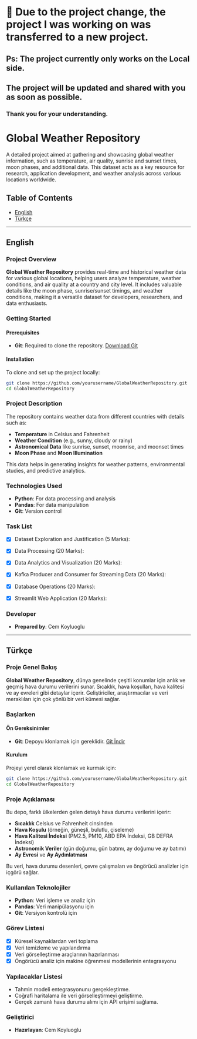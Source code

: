 # 🚩 Due to the project change, the project I was working on was transferred to a new project. 
## Ps: The project currently only works on the Local side. 
## The project will be updated and shared with you as soon as possible.
### Thank you for your understanding.



# Global Weather Repository

A detailed project aimed at gathering and showcasing global weather information, such as temperature, air quality, sunrise and sunset times, moon phases, and additional data. This dataset acts as a key resource for research, application development, and weather analysis across various locations worldwide.


## Table of Contents
- [English](#english)
- [Türkçe](#turkçe)

---

## English

### Project Overview

**Global Weather Repository** provides real-time and historical weather data for various global locations, helping users analyze temperature, weather conditions, and air quality at a country and city level. It includes valuable details like the moon phase, sunrise/sunset timings, and weather conditions, making it a versatile dataset for developers, researchers, and data enthusiasts.

### Getting Started

#### Prerequisites
- **Git**: Required to clone the repository. [Download Git](https://git-scm.com/downloads)

#### Installation
To clone and set up the project locally:
```bash
git clone https://github.com/yourusername/GlobalWeatherRepository.git
cd GlobalWeatherRepository
```

### Project Description

The repository contains weather data from different countries with details such as:
- **Temperature** in Celsius and Fahrenheit
- **Weather Condition** (e.g., sunny, cloudy or rainy)
- **Astronomical Data** like sunrise, sunset, moonrise, and moonset times
- **Moon Phase** and **Moon Illumination**

This data helps in generating insights for weather patterns, environmental studies, and predictive analytics.

### Technologies Used
- **Python**: For data processing and analysis
- **Pandas**: For data manipulation
- **Git**: Version control

### Task List
- [x] Dataset Exploration and Justification (5 Marks):
- [x] Data Processing (20 Marks):
- [x] Data Analytics and Visualization (20 Marks):
- [x] Kafka Producer and Consumer for Streaming Data (20 Marks):
- [x] Database Operations (20 Marks):
- [x] Streamlit Web Application (20 Marks):


### Developer
- **Prepared by**: Cem Koyluoglu

---

## Türkçe

### Proje Genel Bakış

**Global Weather Repository**, dünya genelinde çeşitli konumlar için anlık ve geçmiş hava durumu verilerini sunar. Sıcaklık, hava koşulları, hava kalitesi ve ay evreleri gibi detaylar içerir. Geliştiriciler, araştırmacılar ve veri meraklıları için çok yönlü bir veri kümesi sağlar.

### Başlarken

#### Ön Gereksinimler
- **Git**: Depoyu klonlamak için gereklidir. [Git İndir](https://git-scm.com/downloads)

#### Kurulum
Projeyi yerel olarak klonlamak ve kurmak için:
```bash
git clone https://github.com/yourusername/GlobalWeatherRepository.git
cd GlobalWeatherRepository
```

### Proje Açıklaması

Bu depo, farklı ülkelerden gelen detaylı hava durumu verilerini içerir:
- **Sıcaklık** Celsius ve Fahrenheit cinsinden
- **Hava Koşulu** (örneğin, güneşli, bulutlu, çiseleme)
- **Hava Kalitesi İndeksi** (PM2.5, PM10, ABD EPA İndeksi, GB DEFRA İndeksi)
- **Astronomik Veriler** (gün doğumu, gün batımı, ay doğumu ve ay batımı)
- **Ay Evresi** ve **Ay Aydınlatması**

Bu veri, hava durumu desenleri, çevre çalışmaları ve öngörücü analizler için içgörü sağlar.

### Kullanılan Teknolojiler
- **Python**: Veri işleme ve analiz için
- **Pandas**: Veri manipülasyonu için
- **Git**: Versiyon kontrolü için

### Görev Listesi
- [x] Küresel kaynaklardan veri toplama
- [x] Veri temizleme ve yapılandırma
- [x] Veri görselleştirme araçlarının hazırlanması
- [x] Öngörücü analiz için makine öğrenmesi modellerinin entegrasyonu 

### Yapılacaklar Listesi
- Tahmin modeli entegrasyonunu gerçekleştirme.
- Coğrafi haritalama ile veri görselleştirmeyi geliştirme.
- Gerçek zamanlı hava durumu alımı için API erişimi sağlama.

### Geliştirici
- **Hazırlayan**: Cem Koyluoglu
